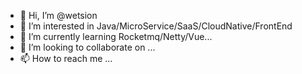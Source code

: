 - 👋 Hi, I’m @wetsion
- 👀 I’m interested in Java/MicroService/SaaS/CloudNative/FrontEnd
- 🌱 I’m currently learning Rocketmq/Netty/Vue...
- 💞️ I’m looking to collaborate on ...
- 📫 How to reach me ...

<!---
wetsion/wetsion is a ✨ special ✨ repository because its `README.md` (this file) appears on your GitHub profile.
You can click the Preview link to take a look at your changes.
--->
